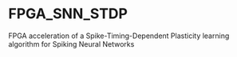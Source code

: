 # FPGA_SNN_STDP
 FPGA acceleration of a Spike-Timing-Dependent Plasticity learning algorithm for Spiking Neural Networks
